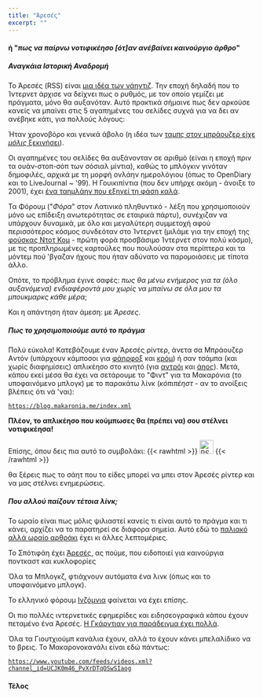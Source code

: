 ```yaml
---
title: "Άρεσές"
excerpt: ""
---
```


#### ή "_πως να παίρνω νοτιφικέησο [ότ]αν ανέβαίνει καινούργιο άρθρο_"

##### Αναγκάια Ιστορική Αναδρομή

Το Άρεσές (RSS) είναι [μια ιδέα των νάηντιζ](https://en.wikipedia.org/wiki/RSS).
Την εποχή δηλαδή που το Ίντερνετ άρχισε να δείχνει πως ο ρυθμός, με τον οποίο γεμίζει με πράγματα, μόνο θα αυξανόταν. Αυτό πρακτικά σήμαινε πως δεν αρκούσε κανείς να μπαίνει στις 5 αγαπημένες του σελίδες συχνά για να δει αν ανέβηκε κάτι, για πολλούς λόγους:

Ήταν χρονοβόρο και γενικά άβολο (η ιδέα των [ταμπς στον μπράουζερ είχε _μόλις_ ξεκινήσει](https://www.buzzfeednews.com/article/josephbernstein/meet-the-man-who-invented-tabs)).

Οι αγαπημένες του σελίδες θα αυξάνονταν σε αριθμό (είναι η εποχή πριν τα ουάν-στοπ-σόπ των σόσιαλ μίντια), καθώς το μπλόγκιν γινόταν δημοφιλές, αρχικά με τη μορφή ονλάην ημερολόγιου (όπως το OpenDiary και το LiveJournal ~ '99). Η Γουικιπίντια (που δεν υπήρχε ακόμη - άνοιξε το 2001), έχει [ένα ταημλάην που εξηγεί τη φάση καλά](https://en.wikipedia.org/wiki/Timeline_of_social_media#Timeline).

Τα Φόρουμ ("_Φόρα_" στον Λατινικό πληθυντικό - λέξη που χρησιμοποιούν μόνο ως επίδειξη ανωτερότητας σε εταιρικά πάρτυ), συνέχιζαν να υπάρχουν δυναμικά, με όλο και μεγαλύτερη συμμετοχή αφού περισσότερος κόσμος συνδεόταν στο Ίντερνετ (μιλάμε για την εποχή της [φούσκας Ντοτ Κομ](https://en.wikipedia.org/wiki/Dot-com_bubble) - πρώτη φορά προσβάσιμο Ίντερνετ στον πολύ κόσμο), με τις προπληρωμένες καρτούλες που πουλούσαν στα περίπτερα και τα μόντεμ πού 'βγαζαν ήχους που ήταν αδύνατο να παρομοιάσεις με τίποτα άλλο.

Οπότε, το πρόβλημα έγινε σαφές: _πως θα μένω ενήμερος για τα (όλο αυξανόμενα) ενδιαφέροντά μου χωρίς να μπαίνω σε όλα μου τα μπουκμαρκς κάθε μέρα_;

Και η απάντηση ήταν άμεση: με _Άρεσες_.

##### Πως το χρησιμοποιούμε αυτό το πράγμα

Πολύ εύκολα! Κατεβάζουμε έναν Άρεσές ρίντερ, άνετα σα Mπράουζερ Aντόν (υπάρχουν κάμποσοι για [φάηρφοξ](https://addons.mozilla.org/en-US/firefox/search/?q=rss) και [κρόμ](https://chrome.google.com/webstore/search/rss)) ή σαν τσάμπα (και χωρίς διαφημίσεις) απλικέησο στο κινητό (για [αντρόι](https://play.google.com/store/apps/details?id=com.nononsenseapps.feeder.play) και [άηος](https://apps.apple.com/us/app/netnewswire-rss-reader/id1480640210)). Μετά, κάπου εκεί μέσα θα έχει να σετάρουμε το "Φιντ" για τα Μακαρόνια (το υποφαινόμενο μπλογκ) με το παρακάτω λίνκ (_κόπιπέηστ_ - αν το ανοίξεις βλέπεις ότι νά 'ναι):

[`https://blog.makaronia.me/index.xml`](/index.xml)

**Πλέον, το απλικέησο που κούμπωσες θα (πρέπει να) σου στέλνει νοτιφικέησα!**

Επίσης, όπου δεις πια αυτό το συμβολάκι:
{{< rawhtml >}}
<img src="/img/pages/rss/rss.webp" style="width: 2em;" alt="RSS Feed Symbol">
{{< /rawhtml >}}

θα ξέρεις πως το σάητ που το είδες μπορεί να μπει στον Άρεσές ρίντερ και να μας στέλνει ενημερώσεις.

##### Που αλλού παίζουν τέτοια λίνκ;

Το ωραίο είναι πως μόλις ψιλιαστεί κανείς τι είναι αυτό το πράγμα και τι κάνει, αρχίζει να το παρατηρεί σε διάφορα σημεία. Αυτό εδώ το [παλιακό αλλά ωραίο αρθράκι](https://www.qwerty.gr/seo-web/rss-what-is) έχει κι άλλες λεπτομέριες.

Το Σπότιφάη έχει [Άρεσές](https://support.spotify.com/us/podcasters/article/your-rss-feed/), ας πούμε, που ειδοποιεί για καινούργια ποντκαστ και κυκλοφορίες

Όλα τα Μπλογκζ, φτιάχνουν αυτόματα ένα λινκ (όπως και το υποφαινόμενο μπλογκ).

Το ελληνικό φόρουμ [Ινζόμνια](https://www.insomnia.gr/forums/topic/665967-%CF%84%CE%BF-rss-feed-%CF%83%CF%84%CE%B1%CE%BC%CE%AC%CF%84%CE%B7%CF%83%CE%B5-%CE%BD%CE%B1-%CE%B1%CE%BD%CE%B1%CE%BD%CE%B5%CF%8E%CE%BD%CE%B5%CF%84%CE%B1%CE%B9-%CF%83%CF%84%CE%BF-%CE%BD%CE%AD%CE%BF-forum/) φαίνεται να έχει επίσης.

Οι πιο πολλές ιντερνετικές εφημερίδες και ειδησεογραφικά κάπου έχουν πεταμένο ένα Άρεσές. [Η Γκάρντιαν για παράδειγμα έχει πολλά](https://www.theguardian.com/help/feeds).

Όλα τα Γιουτχιούμπ κανάλια έχουν, αλλά το έχουν κάνει μπελαλίδικο να το βρεις. Το Μακαρονοκανάλι είναι εδώ πάντως:

[`https://www.youtube.com/feeds/videos.xml?channel_id=UCJK0m46_PvXrDTqOSwSIaog`](https://www.youtube.com/feeds/videos.xml?channel_id=UCJK0m46_PvXrDTqOSwSIaog)

#### Τέλος

